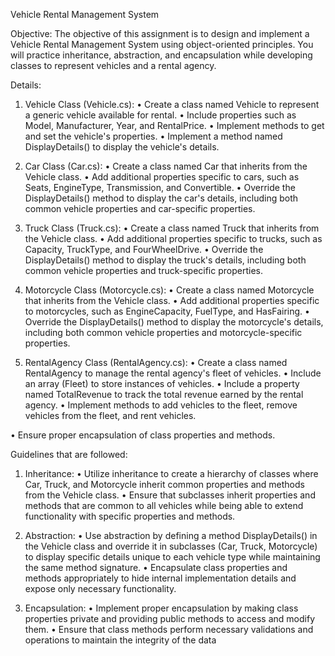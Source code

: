 Vehicle Rental Management System

Objective: The objective of this assignment is to design and implement a Vehicle Rental
Management System using object-oriented principles. You will practice inheritance,
abstraction, and encapsulation while developing classes to represent vehicles and a
rental agency.

Details:

1. Vehicle Class (Vehicle.cs):
• Create a class named Vehicle to represent a generic vehicle available for
rental.
• Include properties such as Model, Manufacturer, Year, and RentalPrice.
• Implement methods to get and set the vehicle's properties.
• Implement a method named DisplayDetails() to display the vehicle's
details.

2. Car Class (Car.cs):
• Create a class named Car that inherits from the Vehicle class.
• Add additional properties specific to cars, such as Seats, EngineType,
Transmission, and Convertible.
• Override the DisplayDetails() method to display the car's details, including
both common vehicle properties and car-specific properties.

3. Truck Class (Truck.cs):
• Create a class named Truck that inherits from the Vehicle class.
• Add additional properties specific to trucks, such as Capacity, TruckType,
and FourWheelDrive.
• Override the DisplayDetails() method to display the truck's details,
including both common vehicle properties and truck-specific properties.

4. Motorcycle Class (Motorcycle.cs):
• Create a class named Motorcycle that inherits from the Vehicle class.
• Add additional properties specific to motorcycles, such as EngineCapacity,
FuelType, and HasFairing.
• Override the DisplayDetails() method to display the motorcycle's details,
including both common vehicle properties and motorcycle-specific
properties.

5. RentalAgency Class (RentalAgency.cs):
• Create a class named RentalAgency to manage the rental agency's fleet of
vehicles.
• Include an array (Fleet) to store instances of vehicles.
• Include a property named TotalRevenue to track the total revenue earned
by the rental agency.
• Implement methods to add vehicles to the fleet, remove vehicles from the
fleet, and rent vehicles.

• Ensure proper encapsulation of class properties and methods.

Guidelines that are followed:

1. Inheritance:
• Utilize inheritance to create a hierarchy of classes where Car, Truck, and
Motorcycle inherit common properties and methods from the Vehicle class.
• Ensure that subclasses inherit properties and methods that are common to
all vehicles while being able to extend functionality with specific properties
and methods.

2. Abstraction:
• Use abstraction by defining a method DisplayDetails() in the Vehicle class
and override it in subclasses (Car, Truck, Motorcycle) to display specific
details unique to each vehicle type while maintaining the same method
signature.
• Encapsulate class properties and methods appropriately to hide internal
implementation details and expose only necessary functionality.

3.  Encapsulation:
• Implement proper encapsulation by making class properties private and
providing public methods to access and modify them.
• Ensure that class methods perform necessary validations and operations to
maintain the integrity of the data

